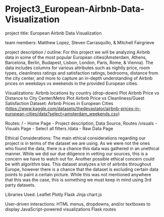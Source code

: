 # Project3_European-Airbnb-Data-Visualization
project title: European Airbnb Data Visualization

team members: Matthew Lopez, Steven Carrasquillo, & Mitchell Fairgrieve

project description / outline: For this project we will be analyzing Airbnb data in some of the most popular European cities(Amsterdam, Athens, Barcelona, Berlin, Budapest, Lisbon, London, Paris, Rome, & Vienna). The data includes columns for various attributes such as nightly price, room types, cleanliness ratings and satisfaction ratings, bedrooms, distance from the city center, and more to capture an in-depth understanding of Airbnb prices on weekdays vs weekends in the provided European cities.

Visualizations:
Airbnb locations by country (drop-down)
Plot Airbnb Price vs Distance to City Center/Metro
Plot Airbnb Price vs Cleanliness/Guest Satisfaction
Dataset: Airbnb Prices in European Cities (https://www.kaggle.com/datasets/thedevastator/airbnb-prices-in-european-cities/data?select=amsterdam_weekends.csv)

Routes:
/ - Home Page - Project description, Data Source, Routes
/visuals - Visuals Page - Select all filters 
/data - Raw Data Page


Ethical Considerations: 
The main ethical considerations regarding our project is in terms of the dataset we are using. As we were not the ones who found the data, there is a chance this data was gathered in an unethical manner. While we did our due diligence in vetting our sources, this is a concern we have to watch out for. Another possible ethical concern could be with algorithm bias. This dataset analyzes a lot of airbnbs throughout Europe, however there is a chance that the dataset is excluding certain data points to paint a certain picture. While this was not mentioned anywhere that this was the case, this is something we must keep in mind using 3rd party datasets. 

Libraries Used:
Leaflet
Plotly
Flask
Jinja
chart.js

User-driven interactions:
HTML menus, dropdowns, and/or textboxes to display JavaScript-powered visualizations
Flask routes

